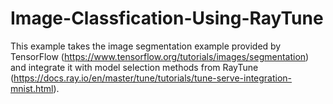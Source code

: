# Image-Classfication-Using-RayTune
This example takes the image segmentation example provided by TensorFlow (https://www.tensorflow.org/tutorials/images/segmentation) and integrate it with model selection methods from RayTune (https://docs.ray.io/en/master/tune/tutorials/tune-serve-integration-mnist.html).
